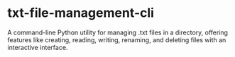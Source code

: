 # txt-file-management-cli
A command-line Python utility for managing .txt files in a directory, offering features like creating, reading, writing, renaming, and deleting files with an interactive interface.
